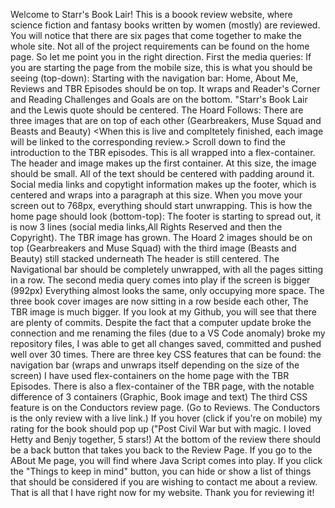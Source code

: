 Welcome to Starr's Book Lair! This is a boook review website, where science fiction and fantasy books written by women (mostly) are reviewed. You will notice that there are six pages that come together to make the whole site. Not all of the project requirements can be found on the home page. So let me point you in the right direction. 
First the media queries: 
If you are starting the page from the mobile size, this is what you should be seeing (top-down):
Starting with the navigation bar: Home, About Me, Reviews and TBR Episodes should be on top. It wraps and Reader's Corner and Reading Challenges and Goals are on the bottom. 
"Starr's Book Lair and the Lewis quote should be centered. 
The Hoard Follows:
There are three images that are on top of each other (Gearbreakers, Muse Squad and Beasts and Beauty) <When this is live and compltetely finished, each image will be linked to the corresponding review.>
Scroll down to find the introduction to the TBR episodes.
This is all wrapped into a flex-container. The header and image makes up the first container. At this size, the image should be small. All of the text should be centered with padding around it. Social media links and copytight information makes up the footer, which is centered and wraps into a paragraph at this size. 
When you move your screen out to 768px, everything should start unwrapping. This is how the home page should look (bottom-top):
The footer is starting to spread out, it is now 3 lines (social media links,All Rights Reserved and then the Copyright).  The TBR image has grown. 
The Hoard 2 images should be on top (Gearbreakers and Muse Squad) with the third image (Beasts and Beauty) still stacked underneath
The header is still centered. 
The Navigational bar should be completely unwrapped, with all the pages sitting in a row. 
The second media query comes into play if the screen is bigger (992px) Everything almost looks the same, only occupying more space. 
The three book cover images are now sitting in a row beside each other, The TBR image is much bigger. 
If you look at my Github, you will see that there are plenty of commits. Despite the fact that a computer update broke the connection and me renaming the files (due to a VS Code anomaly) broke my repository files, I was able to get all changes saved, committed and pushed well over 30 times. 
There are three key CSS features that can be found: the navigation bar (wraps and unwraps itself depending on the size of the screen)
I have used flex-containers on the home page with the TBR Episodes. 
There is also a flex-container of the TBR page, with the notable difference of 3 containers (Graphic, Book image and text)
The third CSS feature is on the Conductors review page. (Go to Reviews. The Conductors is the only review with a live link.) If you hover (click if you're on mobile) my rating for the book should pop up ("Post Civil War but with magic. I loved Hetty and Benjy together, 5 stars!)  At the bottom of the review there should be a back button that takes you back to the Review Page. 
If you go to the ABout Me page, you will find where Java Script comes into play. If you click the "Things to keep in mind" button, you can hide or show a list of things that should be considered if you are wishing to contact me about a review.  
That is all that I have right now for my website. Thank you for reviewing it!
